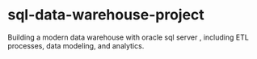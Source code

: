 # sql-data-warehouse-project
Building a modern data warehouse with oracle sql server , including ETL processes, data modeling, and analytics.
